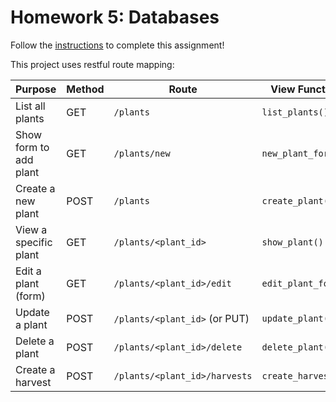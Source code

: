 # Homework 5: Databases

Follow the [instructions](https://github.com/Tech-at-DU/ACS1710-Web-Architecture/blob/master/Assignments/04-Databases.md) to complete this assignment!

This project uses restful route mapping: 

| Purpose                | Method | Route                         | View Function       |
| ---------------------- | ------ | ----------------------------- | ------------------- |
| List all plants        | GET    | `/plants`                     | `list_plants()`     |
| Show form to add plant | GET    | `/plants/new`                 | `new_plant_form()`  |
| Create a new plant     | POST   | `/plants`                     | `create_plant()`    |
| View a specific plant  | GET    | `/plants/<plant_id>`          | `show_plant()`      |
| Edit a plant (form)    | GET    | `/plants/<plant_id>/edit`     | `edit_plant_form()` |
| Update a plant         | POST   | `/plants/<plant_id>` (or PUT) | `update_plant()`    |
| Delete a plant         | POST   | `/plants/<plant_id>/delete`   | `delete_plant()`    |
| Create a harvest       | POST   | `/plants/<plant_id>/harvests` | `create_harvest()`  |



